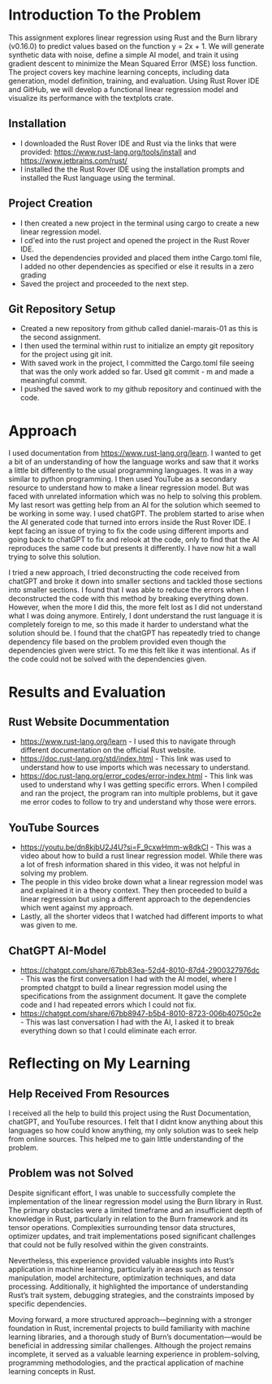 <h1>Introduction To the Problem</h1>

This assignment explores linear regression using Rust and the Burn library (v0.16.0) to predict values based on the function y = 2x + 1. We will generate synthetic data with noise, define a simple AI model, and train it using gradient descent to minimize the Mean Squared Error (MSE) loss function. 
The project covers key machine learning concepts, including data generation, model definition, training, and evaluation. Using Rust Rover IDE and GitHub, we will develop a functional linear regression model and visualize its performance with the textplots crate.

<h2>Installation</h2>

- I downloaded the Rust Rover IDE and Rust via the links that were provided: https://www.rust-lang.org/tools/install and https://www.jetbrains.com/rust/
- I installed the the Rust Rover IDE using the installation prompts and installed the Rust language using the terminal.


<h2>Project Creation</h2>

- I then created a new project in the terminal using cargo to create a new linear regression model.
- I cd'ed into the rust project and opened the project in the Rust Rover IDE.
- Used the dependencies provided and placed them inthe Cargo.toml file, I added no other dependencies as specified or else it results in a zero grading
- Saved the project and proceeded to the next step.
  
<h2>Git Repository Setup</h2>

- Created a new repository from github called daniel-marais-01 as this is the second assignment.
- I then used the terminal within rust to initialize an empty git repository for the project using git init.
- With saved work in the project, I committed the Cargo.toml file seeing that was the only work added so far. Used git commit - m and made a meaningful commit.
- I pushed the saved work to my github repository and continued with the code.

<h1>Approach</h1>

I used documentation from https://www.rust-lang.org/learn. I wanted to get a bit of an understanding of how the language works and saw that it works a little bit differently to
the usual programming languages. It was in a way similar to python programming. I then used YouTube as a secondary resource to understand how to make a linear regression model. 
But was faced with unrelated information which was no help to solving this problem. My last resort was getting help from an AI for the solution which seemed to be working in some way.
I used chatGPT. The problem started to arise when the AI generated code that turned into errors inside the Rust Rover IDE. I kept facing an issue of trying to fix the code using different
imports and going back to chatGPT to fix and relook at the code, only to find that the AI reproduces the same code but presents it differently. I have now hit a wall trying to solve this solution.

I tried a new approach, I tried deconstructing the code received from chatGPT and broke it down into smaller sections and tackled those sections into smaller sections.
I found that I was able to reduce the errors when I deconstructed the code with this method by breaking everything down. However, when the more I did this, the more felt lost as I did not 
understand what I was doing anymore. Entirely, I dont understand the rust language it is completely foreign to me, so this made it harder to understand what the solution should be.
I found that the chatGPT has repeatedly tried to change dependency file based on the problem provided even though the dependencies given were strict. To me this felt like it was intentional. As if the code could
not be solved with the dependencies given.


<h1>Results and Evaluation</h1>

<h2>Rust Website Docummentation</h2>

- https://www.rust-lang.org/learn - I used this to navigate through different documentation on the official Rust website.
- https://doc.rust-lang.org/std/index.html - This link was used to understand how to use imports which was necessary to understand.
- https://doc.rust-lang.org/error_codes/error-index.html - This link was used to understand why I was getting specific errors. When I compiled and ran the project, the program ran into multiple problems, but it gave me
error codes to follow to try and understand why those were errors.

<h2>YouTube Sources</h2>

- https://youtu.be/dn8kjbU2J4U?si=F_9cxwHmm-w8dkCI - This was a video about how to build a rust linear regression model. While there was a lot of fresh information shared in this video, it was not helpful in solving my problem.
- The people in this video broke down what a linear regression model was and explained it in a theory context. They then proceeded to build a linear regression but using a different approach to the dependencies which went against my approach.
- Lastly, all the shorter videos that I watched had different imports to what was given to me.

<h2>ChatGPT AI-Model</h2>

- https://chatgpt.com/share/67bb83ea-52d4-8010-87d4-2900327976dc - This was the first conversation I had with the AI model, where I prompted chatgpt to build a linear regression model using the specifications from the assignment document.
It gave the complete code and I had repeated errors which I could not fix.
- https://chatgpt.com/share/67bb8947-b5b4-8010-8723-006b40750c2e - This was last conversation I had with the AI, I asked it to break everything down so that I could eliminate each error.

<H1>Reflecting on My Learning</H1>

<h2>Help Received From Resources</h2>

I received all the help to build this project using the Rust Documentation, chatGPT, and YouTube resources. I felt that I didnt know anything about this languages so how could know anything, my only solution was to seek help from online sources.
This helped me to gain little understanding of the problem.

<h2>Problem was not Solved</h2>

Despite significant effort, I was unable to successfully complete the implementation of the linear regression model using the Burn library in Rust. The primary obstacles were a limited timeframe and an insufficient depth of knowledge in Rust, particularly in relation to the Burn framework and its tensor operations. Complexities surrounding tensor data structures, optimizer updates, and trait implementations posed significant challenges that could not be fully resolved within the given constraints.

Nevertheless, this experience provided valuable insights into Rust’s application in machine learning, particularly in areas such as tensor manipulation, model architecture, optimization techniques, and data processing. Additionally, it highlighted the importance of understanding Rust’s trait system, debugging strategies, and the constraints imposed by specific dependencies.

Moving forward, a more structured approach—beginning with a stronger foundation in Rust, incremental projects to build familiarity with machine learning libraries, and a thorough study of Burn’s documentation—would be beneficial in addressing similar challenges. Although the project remains incomplete, it served as a valuable learning experience in problem-solving, programming methodologies, and the practical application of machine learning concepts in Rust.


